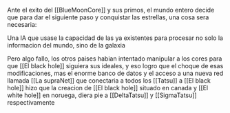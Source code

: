 Ante el exito del [[BlueMoonCore]] y sus primos, el mundo entero decide que para dar el siguiente paso y conquistar las estrellas, una cosa sera necesaria:

Una IA que usase la capacidad de las ya existentes para procesar no solo la informacion del mundo, sino de la galaxia

Pero algo fallo, los otros paises habian intentado manipular a los cores para que [[El black hole]] siguiera sus ideales, y eso logro que el choque de esas modificaciones, mas el enorme banco de datos y el acceso a una nueva red llamada [[La supraNet]] que conectaria a todos los [[Tatsu]] a [[El black hole]] hizo que la creacion de [[El black hole]] situado en canada y [[El white hole]] en noruega, diera pie a [[DeltaTatsu]] y  [[SigmaTatsu]] respectivamente

